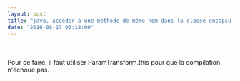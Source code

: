```yaml
---
layout: post
title: "java, accéder à une méthode de même nom dans la classe encapsulande depuis une classe anonyme"
date: "2016-08-27 06:18:00"
---
```

<script src="//pastebin.com/embed_js/MwydCM9n"></script><br /><br />Pour ce faire, il faut utiliser ParamTransform.this pour que la compilation n'échoue pas.
